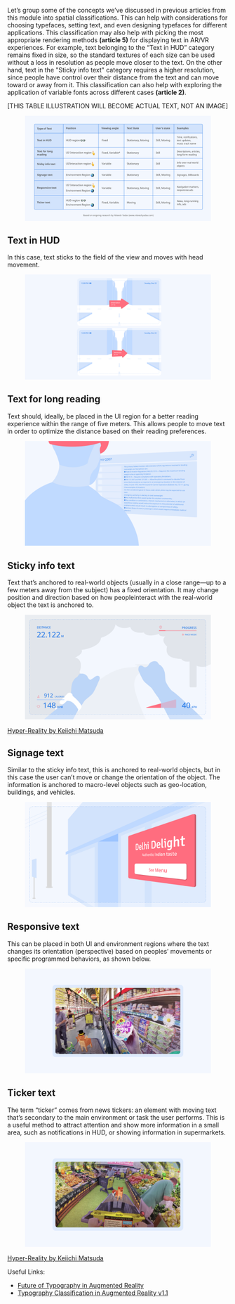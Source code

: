 Let’s group some of the concepts we’ve discussed in previous articles from this module into spatial classifications. This can help with considerations for choosing typefaces, setting text, and even designing typefaces for different applications. This classification may also help with picking the most appropriate rendering methods **(article 5)** for displaying text in AR/VR experiences. For example, text belonging to the “Text in HUD” category remains fixed in size, so the standard textures of each size can be used without a loss in resolution as people move closer to the text. On the other hand, text in the "Sticky info text" category requires a higher resolution, since people have control over their distance from the text and can move toward or away from it. This classification can also help with exploring the application of variable fonts across different cases **(article 2)**.

[THIS TABLE ILLUSTRATION WILL BECOME ACTUAL TEXT, NOT AN IMAGE]

<figure>

![INSERT_ALT](images/spatial_classification_of_typography_in_ar_vr_1.png)

</figure>

## Text in HUD

In this case, text sticks to the field of the view and moves with head movement.

<figure>

![INSERT_ALT](images/spatial_classification_of_typography_in_ar_vr_2.png)

</figure>

## Text for long reading

Text should, ideally, be placed in the UI region for a better reading experience within the range of five meters. This allows people to move text in order to optimize the distance based on their reading preferences.

<figure>

![INSERT_ALT](images/spatial_classification_of_typography_in_ar_vr_3.png)

</figure>

## Sticky info text

Text that’s anchored to real-world objects (usually in a close range—up to a few meters away from the subject) has a fixed orientation. It may change position and direction based on how peopleinteract with the real-world object the text is anchored to.

<figure>

![INSERT_ALT](images/spatial_classification_of_typography_in_ar_vr_4.png)

</figure>

[Hyper-Reality by Keiichi Matsuda](https://www.youtube.com/watch?v=YJg02ivYzSs)

## Signage text

Similar to the sticky info text, this is anchored to real-world objects, but in this case the user can’t move or change the orientation of the object. The information is anchored to macro-level objects such as geo-location, buildings, and vehicles.

<figure>

![INSERT_ALT](images/spatial_classification_of_typography_in_ar_vr_5.png)

</figure>

## Responsive text

This can be placed in both UI and environment regions where the text changes its orientation (perspective) based on peoples’ movements or specific programmed behaviors, as shown below.

<figure>

![INSERT_ALT](images/spatial_classification_of_typography_in_ar_vr_6.png)

</figure>

## Ticker text

The term “ticker” comes from news tickers: an element with moving text that’s secondary to the main environment or task the user performs. This is a useful method to attract attention and show more information in a small area, such as notifications in HUD, or showing information in supermarkets.

<figure>

![INSERT_ALT](images/spatial_classification_of_typography_in_ar_vr_7.png)

</figure>

[Hyper-Reality by Keiichi Matsuda](https://www.youtube.com/watch?v=YJg02ivYzSs)

Useful Links:
- [Future of Typography in Augmented Reality](https://youtu.be/lFO5A8-FzlI?t=1636)
- [Typography Classification in Augmented Reality v1.1](https://niteeshyadav.com/blog/typography-classification-in-augmented-reality-v1-1-8760/)
